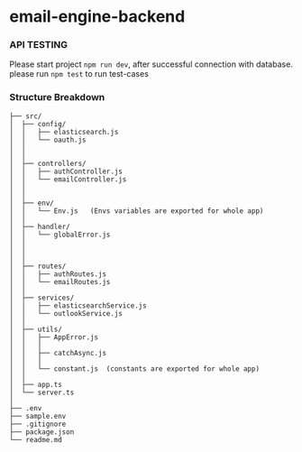 # email-engine-backend

### API TESTING
Please start project `npm run dev`, after successful connection with database. please run `npm test` to run test-cases


### Structure Breakdown

```text
├── src/
│  ├── config/
│  │   ├── elasticsearch.js
│  │   └── oauth.js
│  │
│  │
│  ├── controllers/
│  │   ├── authController.js
│  │   └── emailController.js
│  │
│  │
│  ├── env/
│  │   └── Env.js   (Envs variables are exported for whole app)
│  │
│  ├── handler/
│  │   └── globalError.js
│  │
│  │
│  │
│  ├── routes/
│  │   ├── authRoutes.js
│  │   └── emailRoutes.js
│  │
│  ├── services/
│  │   ├── elasticsearchService.js
│  │   └── outlookService.js
│  │
│  ├── utils/
│  │   ├── AppError.js
│  │   │
│  │   ├── catchAsync.js
│  │   │
│  │   └── constant.js  (constants are exported for whole app)
│  │
│  ├── app.ts
│  └── server.ts
│
├── .env
├── sample.env
├── .gitignore
├── package.json
└── readme.md
```
